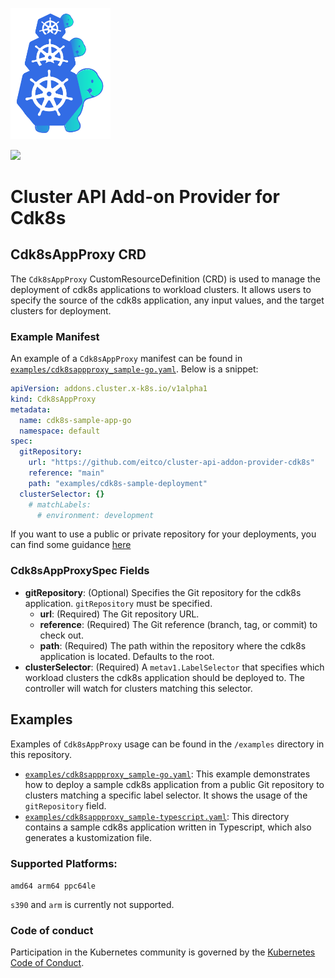 <a href="https://cluster-api.sigs.k8s.io"><img alt="capi" src="./logos/kubernetes-cluster-logos_final-02.svg" width="160x" /></a>
<p>
<a href="https://godoc.org/sigs.k8s.io/cluster-api"><img src="https://godoc.org/sigs.k8s.io/cluster-api?status.svg"></a>

# Cluster API Add-on Provider for Cdk8s

## Cdk8sAppProxy CRD

The `Cdk8sAppProxy` CustomResourceDefinition (CRD) is used to manage the deployment of cdk8s applications to workload clusters. It allows users to specify the source of the cdk8s application, any input values, and the target clusters for deployment.

### Example Manifest

An example of a `Cdk8sAppProxy` manifest can be found in [`examples/cdk8sappproxy_sample-go.yaml`](./examples/cdk8sappproxy_sample-go.yaml). Below is a snippet:

```yaml
apiVersion: addons.cluster.x-k8s.io/v1alpha1
kind: Cdk8sAppProxy
metadata:
  name: cdk8s-sample-app-go
  namespace: default
spec:
  gitRepository:
    url: "https://github.com/eitco/cluster-api-addon-provider-cdk8s"
    reference: "main"
    path: "examples/cdk8s-sample-deployment"
  clusterSelector: {} 
    # matchLabels:
      # environment: development
```

If you want to use a public or private repository for your deployments, you can find some guidance [here](./docs/Private-Repositories.md)

### Cdk8sAppProxySpec Fields

- **gitRepository**: (Optional) Specifies the Git repository for the cdk8s application. `gitRepository` must be specified.
    - **url**: (Required) The Git repository URL.
    - **reference**: (Required) The Git reference (branch, tag, or commit) to check out.
    - **path**: (Required) The path within the repository where the cdk8s application is located. Defaults to the root.
- **clusterSelector**: (Required) A `metav1.LabelSelector` that specifies which workload clusters the cdk8s application should be deployed to. The controller will watch for clusters matching this selector.

## Examples

Examples of `Cdk8sAppProxy` usage can be found in the `/examples` directory in this repository.

-   [`examples/cdk8sappproxy_sample-go.yaml`](./examples/cdk8sappproxy_sample-go.yaml): This example demonstrates how to deploy a sample cdk8s application from a public Git repository to clusters matching a specific label selector. It shows the usage of the `gitRepository` field.
-   [`examples/cdk8sappproxy_sample-typescript.yaml`](./examples/cdk8sappproxy_sample-typescript.yaml): This directory contains a sample cdk8s application written in Typescript, which also generates a kustomization file.

### Supported Platforms:

`amd64 arm64 ppc64le`

`s390` and `arm` is currently not supported.

### Code of conduct

Participation in the Kubernetes community is governed by the [Kubernetes Code of Conduct](code-of-conduct.md).
